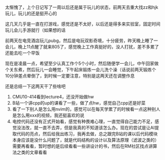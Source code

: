 太惭愧了，上个日记写了一周以后还是属于玩儿的状态，前两天去重大找zz和hjk玩儿，玩儿的还是挺开心的

这几天几乎是一直在打游戏，感觉还是不太好，以后还是得多来实验室，固定时间玩儿会儿手游就行（如果想的话

前两天在电竞酒店玩儿pubg，然后是电玩双影奇境，十分疲劳，昨天晚上睡了一会儿，晚上11点醒了就来805了，感觉晚上工作真挺好的，没人打扰，差不多累了还能去吃一个早饭

现在是凌晨一点，希望至少认真工作个5个小时，然后随便学一会儿，中午回家做个关东煮，然后玩儿一会睡觉，下午起床锻炼一会儿洗个澡（话说前两天锻炼个10分钟差点晕倒了，到时候一定要注意，特别是这两天还在调整作息

还是总结一下这两天干了些啥吧
1. CMU10-414看到lecture4，还没开始做hw
2. B站一个讲cpp的up的课看了一些，做了点hw，感觉自己cpp还是好菜
3. 看了一下别人是怎么用nvim的，感觉可以在每天学累了的时候看一点这种别人是怎么用xxx的视频，我还挺喜欢的说
4. 电控代码还没有正式开始看，感觉有种畏难心理，一直觉得自己能力不足，感觉没法改，就一直不去弄，但是我真的不知道该怎么办。现在的尝试是让AI提取代码的亮点，然后给我出练习，我再去做，总之跟完B站的课以后代码模块本身应该是没什么问题了，就是代码结构的设计以及算法原理（滤波之类的）需要再看看，暂时想的是后续看看一些讲设计的书，然后在RM社区找点讲算法之类的文章看看

